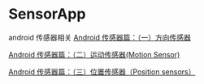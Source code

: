 # SensorApp
android 传感器相关
[Android 传感器篇：（一）方向传感器](https://blog.csdn.net/qq_23025319/article/details/89920881)

[Android 传感器篇：（二）运动传感器(Motion Sensor)](https://blog.csdn.net/qq_23025319/article/details/89958754)

[Android 传感器篇：（三）位置传感器（Position sensors）](https://blog.csdn.net/qq_23025319/article/details/90293812)
